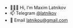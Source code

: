 - 🫵🫶🏻 Hi, I’m Maxim Latnikov
- 📫 Telegram [@latnikov](https://t.me/latnikov)
- 💌 Email latnikou@gmail.com
